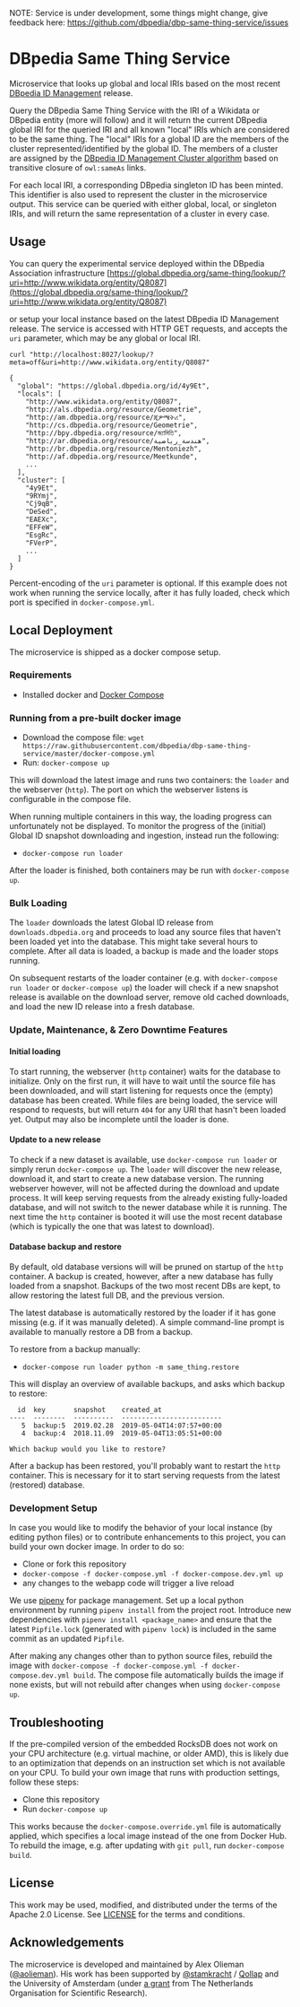 NOTE: Service is under development, some things might change, give feedback here: https://github.com/dbpedia/dbp-same-thing-service/issues

# DBpedia Same Thing Service
Microservice that looks up global and local IRIs based on the most recent [DBpedia ID Management](http://dev.dbpedia.org/ID_and_Clustering) release.

Query the DBpedia Same Thing Service with the IRI of a Wikidata or DBpedia entity (more will follow) and it will return the current DBpedia global IRI for the queried IRI and all known "local" IRIs which are considered to be the same thing.
The "local" IRIs for a global ID are the members of the cluster represented/identified by the global ID. The members of a cluster are assigned by the [DBpedia ID Management Cluster algorithm](http://dev.dbpedia.org/ID_and_Clustering) based on transitive closure of `owl:sameAs` links. 

For each local IRI, a corresponding DBpedia singleton ID has been minted. This identifier is also used to represent the cluster in the microservice output. 
This service can be queried with either global, local, or singleton IRIs, and will return the same representation of a cluster in every case.

## Usage 
You can query the experimental service deployed within the DBpedia Association infrastructure
[https://global.dbpedia.org/same-thing/lookup/?uri=http://www.wikidata.org/entity/Q8087](https://global.dbpedia.org/same-thing/lookup/?uri=http://www.wikidata.org/entity/Q8087) 
 
or setup your local instance based on the latest DBpedia ID Management release. 
The service is accessed with HTTP GET requests, and accepts the `uri` parameter, which may be any global or local IRI.

`curl "http://localhost:8027/lookup/?meta=off&uri=http://www.wikidata.org/entity/Q8087"`
```
{
  "global": "https://global.dbpedia.org/id/4y9Et",
  "locals": [
    "http://www.wikidata.org/entity/Q8087",
    "http://als.dbpedia.org/resource/Geometrie",
    "http://am.dbpedia.org/resource/ጂዎሜትሪ",
    "http://cs.dbpedia.org/resource/Geometrie",
    "http://bpy.dbpedia.org/resource/জ্যামিতি",
    "http://ar.dbpedia.org/resource/هندسة_رياضية",
    "http://br.dbpedia.org/resource/Mentoniezh",
    "http://af.dbpedia.org/resource/Meetkunde",
    ...
  ],
  "cluster": [
    "4y9Et",
    "9RYmj",
    "Cj9qB",
    "DeSed",
    "EAEXc",
    "EFFeW",
    "EsgRc",
    "FVerP",
    ...
  ]
}
```
Percent-encoding of the `uri` parameter is optional. If this example does not work when running the service locally, after it has fully loaded, check which port is specified in `docker-compose.yml`.

## Local Deployment
The microservice is shipped as a docker compose setup.

### Requirements
- Installed docker and [Docker Compose](https://docs.docker.com/compose/install/)

### Running from a pre-built docker image
- Download the compose file: `wget https://raw.githubusercontent.com/dbpedia/dbp-same-thing-service/master/docker-compose.yml`
- Run: `docker-compose up`

This will download the latest image and runs two containers: the `loader` and the webserver (`http`).
The port on which the webserver listens is configurable in the compose file.

When running multiple containers in this way, the loading progress can unfortunately not be displayed.
To monitor the progress of the (initial) Global ID snapshot downloading and ingestion, instead run the following:
- `docker-compose run loader`

After the loader is finished, both containers may be run with `docker-compose up`.

### Bulk Loading
The `loader` downloads the latest Global ID release from `downloads.dbpedia.org` and proceeds to load any source files that haven't been loaded yet into the database.
This might take several hours to complete. After all data is loaded, a backup is made and the loader stops running. 

On subsequent restarts of the loader container (e.g. with `docker-compose run loader` or `docker-compose up`) the loader will check if a new snapshot release is available on the download server, remove old cached downloads, and load the new ID release into a fresh database. 

### Update, Maintenance, & Zero Downtime Features

#### Initial loading
To start running, the webserver  (`http` container) waits for the database to initialize. 
Only on the first run, it will have to wait until the source file has been downloaded, and will start listening for requests once the (empty) database has been created. 
While files are being loaded, the service will respond to requests, but will return `404` for any URI that hasn't been loaded yet. 
Output may also be incomplete until the loader is done.

#### Update to a new release
To check if a new dataset is available, use `docker-compose run loader` or simply rerun `docker-compose up`. The  `loader` will discover the new release, download it, and start to create a new database version. The running webserver however, will not be affected during the download and update process. It will keep serving requests from the already existing fully-loaded database, and will not switch to the newer database while it is running. The next time the `http` container is booted it will use the most recent database (which is typically the one that was latest to download).

#### Database backup and restore
By default, old database versions will will be pruned on startup of the `http` container.
A backup is created, however, after a new database has fully loaded from a snapshot.
Backups of the two most recent DBs are kept, to allow restoring the latest full DB, and the previous version.

The latest database is automatically restored by the loader if it has gone missing (e.g. if it was manually deleted).
A simple command-line prompt is available to manually restore a DB from a backup.

To restore from a backup manually:
- `docker-compose run loader python -m same_thing.restore`

This will display an overview of available backups, and asks which backup to restore:

```commandline
  id  key       snapshot    created_at
----  --------  ----------  -------------------------
   5  backup:5  2019.02.28  2019-05-04T14:07:57+00:00
   4  backup:4  2018.11.09  2019-05-04T13:05:51+00:00
   
Which backup would you like to restore?
```

After a backup has been restored, you'll probably want to restart the `http` container.
This is necessary for it to start serving requests from the latest (restored) database.

### Development Setup
In case you would like to modify the behavior of your local instance (by editing python files) or to contribute enhancements to this project, 
you can build your own docker image. In order to do so:
- Clone or fork this repository
- `docker-compose -f docker-compose.yml -f docker-compose.dev.yml up`
- any changes to the webapp code will trigger a live reload

We use [pipenv](https://docs.pipenv.org/) for package management. 
Set up a local python environment by running `pipenv install` from the project root. 
Introduce new dependencies with `pipenv install <package_name>` and ensure that the latest `Pipfile.lock` (generated with `pipenv lock`) is included in the same commit as an updated `Pipfile`.

After making any changes other than to python source files, rebuild the image with `docker-compose -f docker-compose.yml -f docker-compose.dev.yml build`. 
The compose file automatically builds the image if none exists, but will not rebuild after changes when using `docker-compose up`.

## Troubleshooting 

If the pre-compiled version of the embedded RocksDB does not work on your CPU architecture (e.g. virtual machine, or older AMD), 
this is likely due to an optimization that depends on an instruction set which is not available on your CPU. 
To build your own image that runs with production settings, follow these steps:
- Clone this repository
- Run `docker-compose up`

This works because the `docker-compose.override.yml` file is automatically applied, which specifies a local image instead of the one from Docker Hub. 
To rebuild the image, e.g. after updating with `git pull`, run `docker-compose build`.

## License
This work may be used, modified, and distributed under the terms of the Apache 2.0 License. 
See [LICENSE](LICENSE) for the terms and conditions.

## Acknowledgements
The microservice is developed and maintained by Alex Olieman ([@aolieman](https://github.com/aolieman)). 
His work has been supported by [@stamkracht](https://github.com/stamkracht) / [Qollap](https://www.qollap.com) and the University of Amsterdam (under [a grant](https://www.nwo.nl/en/research-and-results/research-projects/i/67/30567.html) from The Netherlands Organisation for Scientific Research).
